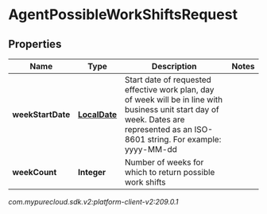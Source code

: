 # AgentPossibleWorkShiftsRequest


## Properties

| Name | Type | Description | Notes |
| ------------ | ------------- | ------------- | ------------- |
| **weekStartDate** | [**LocalDate**](LocalDate) | Start date of requested effective work plan, day of week will be in line with business unit start day of week. Dates are represented as an ISO-8601 string. For example: yyyy-MM-dd |  |
| **weekCount** | **Integer** | Number of weeks for which to return possible work shifts |  |




_com.mypurecloud.sdk.v2:platform-client-v2:209.0.1_
